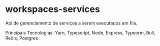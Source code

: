 # workspaces-services
Api de gerenciamento de serviços a serem executados em fila.

Principais Tecnologias:
  Yarn,
  Typescript,
  Node,
  Express,
  Typeorm,
  Bull,
  Redis,
  Postgres

